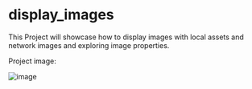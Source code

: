 # display_images

This Project will showcase how to display images with local assets and network images and exploring image properties.

Project image:

![image](https://github.com/user-attachments/assets/906ada17-60d6-487d-97fd-9717679ec069)
